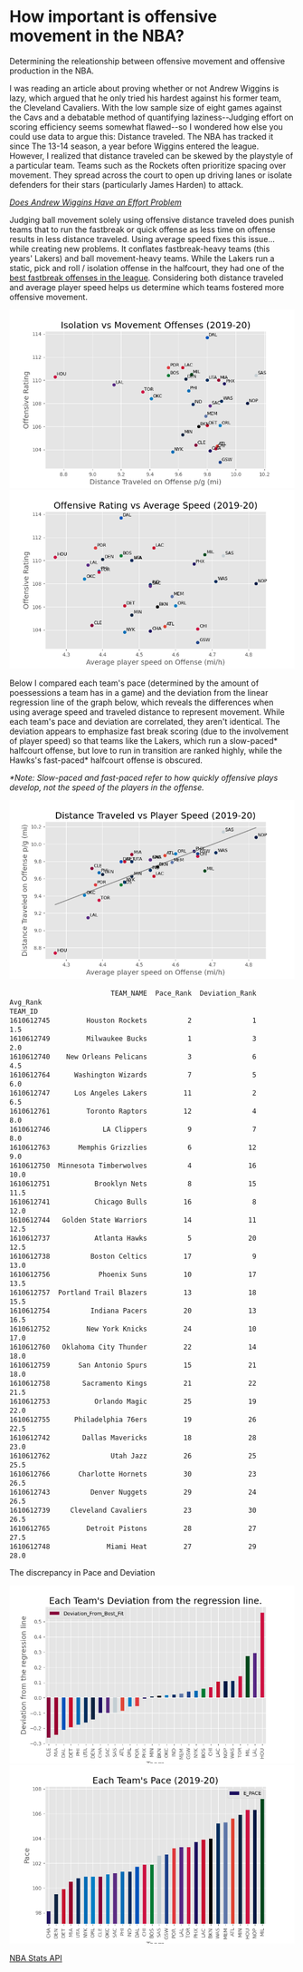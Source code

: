 # How important is offensive movement in the NBA?
 Determining the releationship between offensive movement and offensive production in the NBA.

I was reading an article about proving whether or not Andrew Wiggins is lazy, which argued that he only tried his hardest against his former team, the Cleveland Cavaliers. With the low sample size of eight games against the Cavs and a debatable method of quantifying laziness--Judging effort on scoring efficiency seems somewhat flawed--so I wondered how else you could use data to argue this: Distance traveled. The NBA has tracked it since The 13-14 season, a year before Wiggins entered the league. However, I realized that distance traveled can be skewed by the playstyle of a particular team. Teams such as the Rockets often prioritize spacing over movement. They spread across the court to open up driving lanes or isolate defenders for their stars (particularly James Harden) to attack.

[*Does Andrew Wiggins Have an Effort Problem*](https://towardsdatascience.com/does-andrew-wiggins-have-an-effort-problem-a6a13c0337bb)

Judging ball movement solely using offensive distance traveled does punish teams that to run the fastbreak or quick offense as less time on offense results in less distance traveled. Using average speed fixes this issue... while creating new problems. It conflates fastbreak-heavy teams (this years' Lakers) and ball movement-heavy teams. While the Lakers run a static, pick and roll / isolation offense in the halfcourt, they had one of the [best fastbreak offenses in the league](https://stats.nba.com/teams/transition/?SeasonType=Regular%20Season&sort=PPP&dir=1). Considering both distance traveled and average player speed helps us determine which teams fostered more offensive movement.

![Figure 1](/figures/19-20_f1_ORAT_vs_Distance.png)
![Figure 2](/figures/19-20_f2_ORAT_vs_Speed.png)

Below I compared each team's pace (determined by the amount of poessessions a team has in a game) and the deviation from the linear regression line of the graph below, which reveals the differences when using average speed and traveled distance to represent movement. While each team's pace and deviation are correlated, they aren't identical. The deviation appears to emphasize fast break scoring (due to the involvement of player speed) so that teams like the Lakers, which run a slow-paced\* halfcourt offense, but love to run in transition are ranked highly, while the Hawks's fast-paced\* halfcourt offense is obscured.

*\*Note: Slow-paced and fast-paced refer to how quickly offensive plays develop, not the speed of the players in the offense.*

![Figure 3](/figures/19-20_f3_Distance_vs_Speed.png)

```
                         TEAM_NAME  Pace_Rank  Deviation_Rank  Avg_Rank
TEAM_ID                                                                
1610612745         Houston Rockets          2               1       1.5
1610612749         Milwaukee Bucks          1               3       2.0
1610612740    New Orleans Pelicans          3               6       4.5
1610612764      Washington Wizards          7               5       6.0
1610612747      Los Angeles Lakers         11               2       6.5
1610612761         Toronto Raptors         12               4       8.0
1610612746             LA Clippers          9               7       8.0
1610612763       Memphis Grizzlies          6              12       9.0
1610612750  Minnesota Timberwolves          4              16      10.0
1610612751           Brooklyn Nets          8              15      11.5
1610612741           Chicago Bulls         16               8      12.0
1610612744   Golden State Warriors         14              11      12.5
1610612737           Atlanta Hawks          5              20      12.5
1610612738          Boston Celtics         17               9      13.0
1610612756            Phoenix Suns         10              17      13.5
1610612757  Portland Trail Blazers         13              18      15.5
1610612754          Indiana Pacers         20              13      16.5
1610612752         New York Knicks         24              10      17.0
1610612760   Oklahoma City Thunder         22              14      18.0
1610612759       San Antonio Spurs         15              21      18.0
1610612758        Sacramento Kings         21              22      21.5
1610612753           Orlando Magic         25              19      22.0
1610612755      Philadelphia 76ers         19              26      22.5
1610612742        Dallas Mavericks         18              28      23.0
1610612762               Utah Jazz         26              25      25.5
1610612766       Charlotte Hornets         30              23      26.5
1610612743          Denver Nuggets         29              24      26.5
1610612739     Cleveland Cavaliers         23              30      26.5
1610612765         Detroit Pistons         28              27      27.5
1610612748              Miami Heat         27              29      28.0
```

The discrepancy in Pace and Deviation

![Figure 4](/figures/19-20_f4_Deviation_from_line.png)
![Figure 5](/figures/19-20_f5_Pace.png)




[NBA Stats API](https://github.com/swar/nba_api/tree/master/docs/nba_api)

